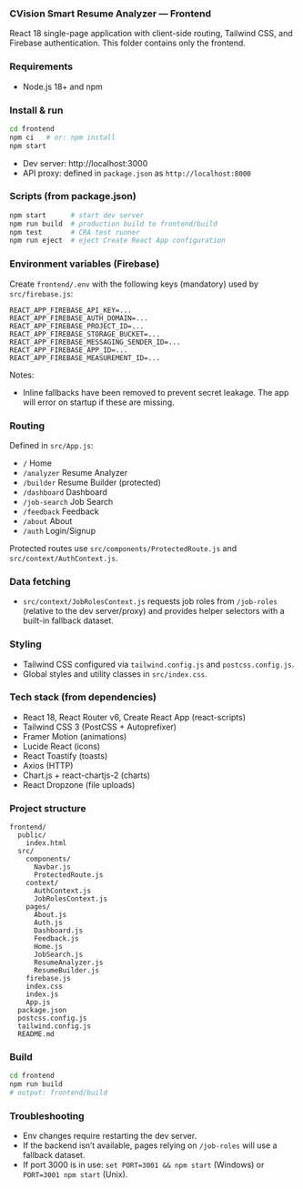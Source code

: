 ### CVision Smart Resume Analyzer — Frontend

React 18 single-page application with client-side routing, Tailwind CSS, and Firebase authentication. This folder contains only the frontend.

### Requirements
- Node.js 18+ and npm

### Install & run
```bash
cd frontend
npm ci   # or: npm install
npm start
```
- Dev server: http://localhost:3000
- API proxy: defined in `package.json` as `http://localhost:8000`

### Scripts (from package.json)
```bash
npm start      # start dev server
npm run build  # production build to frontend/build
npm test       # CRA test runner
npm run eject  # eject Create React App configuration
```

### Environment variables (Firebase)
Create `frontend/.env` with the following keys (mandatory) used by `src/firebase.js`:
```dotenv
REACT_APP_FIREBASE_API_KEY=...
REACT_APP_FIREBASE_AUTH_DOMAIN=...
REACT_APP_FIREBASE_PROJECT_ID=...
REACT_APP_FIREBASE_STORAGE_BUCKET=...
REACT_APP_FIREBASE_MESSAGING_SENDER_ID=...
REACT_APP_FIREBASE_APP_ID=...
REACT_APP_FIREBASE_MEASUREMENT_ID=...
```
Notes:
- Inline fallbacks have been removed to prevent secret leakage. The app will error on startup if these are missing.

### Routing
Defined in `src/App.js`:
- `/` Home
- `/analyzer` Resume Analyzer
- `/builder` Resume Builder (protected)
- `/dashboard` Dashboard
- `/job-search` Job Search
- `/feedback` Feedback
- `/about` About
- `/auth` Login/Signup

Protected routes use `src/components/ProtectedRoute.js` and `src/context/AuthContext.js`.

### Data fetching
- `src/context/JobRolesContext.js` requests job roles from `/job-roles` (relative to the dev server/proxy) and provides helper selectors with a built-in fallback dataset.

### Styling
- Tailwind CSS configured via `tailwind.config.js` and `postcss.config.js`.
- Global styles and utility classes in `src/index.css`.

### Tech stack (from dependencies)
- React 18, React Router v6, Create React App (react-scripts)
- Tailwind CSS 3 (PostCSS + Autoprefixer)
- Framer Motion (animations)
- Lucide React (icons)
- React Toastify (toasts)
- Axios (HTTP)
- Chart.js + react-chartjs-2 (charts)
- React Dropzone (file uploads)

### Project structure
```
frontend/
  public/
    index.html
  src/
    components/
      Navbar.js
      ProtectedRoute.js
    context/
      AuthContext.js
      JobRolesContext.js
    pages/
      About.js
      Auth.js
      Dashboard.js
      Feedback.js
      Home.js
      JobSearch.js
      ResumeAnalyzer.js
      ResumeBuilder.js
    firebase.js
    index.css
    index.js
    App.js
  package.json
  postcss.config.js
  tailwind.config.js
  README.md
```

### Build
```bash
cd frontend
npm run build
# output: frontend/build
```

### Troubleshooting
- Env changes require restarting the dev server.
- If the backend isn’t available, pages relying on `/job-roles` will use a fallback dataset.
- If port 3000 is in use: `set PORT=3001 && npm start` (Windows) or `PORT=3001 npm start` (Unix).